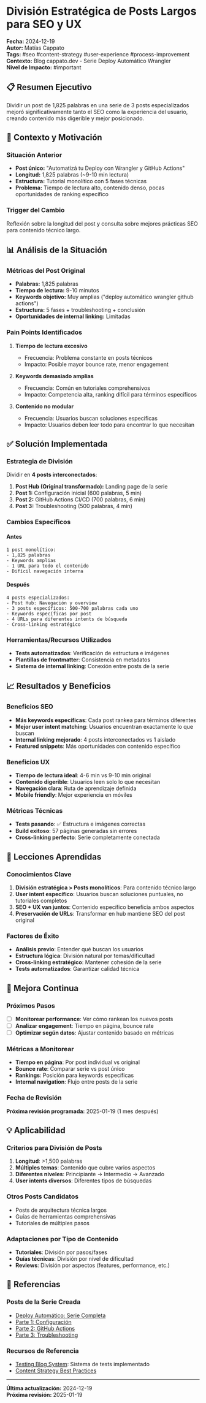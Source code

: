 # División Estratégica de Posts Largos para SEO y UX

**Fecha:** 2024-12-19  
**Autor:** Matías Cappato  
**Tags:** #seo #content-strategy #user-experience #process-improvement  
**Contexto:** Blog cappato.dev - Serie Deploy Automático Wrangler  
**Nivel de Impacto:** #important

## 📋 Resumen Ejecutivo

Dividir un post de 1,825 palabras en una serie de 3 posts especializados mejoró significativamente tanto el SEO como la experiencia del usuario, creando contenido más digerible y mejor posicionado.

## 🎯 Contexto y Motivación

### Situación Anterior
- **Post único:** "Automatizá tu Deploy con Wrangler y GitHub Actions"
- **Longitud:** 1,825 palabras (~9-10 min lectura)
- **Estructura:** Tutorial monolítico con 5 fases técnicas
- **Problema:** Tiempo de lectura alto, contenido denso, pocas oportunidades de ranking específico

### Trigger del Cambio
Reflexión sobre la longitud del post y consulta sobre mejores prácticas SEO para contenido técnico largo.

## 📊 Análisis de la Situación

### Métricas del Post Original
- **Palabras:** 1,825 palabras
- **Tiempo de lectura:** 9-10 minutos
- **Keywords objetivo:** Muy amplias ("deploy automático wrangler github actions")
- **Estructura:** 5 fases + troubleshooting + conclusión
- **Oportunidades de internal linking:** Limitadas

### Pain Points Identificados
1. **Tiempo de lectura excesivo**
   - Frecuencia: Problema constante en posts técnicos
   - Impacto: Posible mayor bounce rate, menor engagement

2. **Keywords demasiado amplias**
   - Frecuencia: Común en tutoriales comprehensivos
   - Impacto: Competencia alta, ranking difícil para términos específicos

3. **Contenido no modular**
   - Frecuencia: Usuarios buscan soluciones específicas
   - Impacto: Usuarios deben leer todo para encontrar lo que necesitan

## ✅ Solución Implementada

### Estrategia de División
Dividir en **4 posts interconectados**:

1. **Post Hub (Original transformado):** Landing page de la serie
2. **Post 1:** Configuración inicial (600 palabras, 5 min)
3. **Post 2:** GitHub Actions CI/CD (700 palabras, 6 min)
4. **Post 3:** Troubleshooting (500 palabras, 4 min)

### Cambios Específicos

#### Antes
```
1 post monolítico:
- 1,825 palabras
- Keywords amplias
- 1 URL para todo el contenido
- Difícil navegación interna
```

#### Después
```
4 posts especializados:
- Post Hub: Navegación y overview
- 3 posts específicos: 500-700 palabras cada uno
- Keywords específicas por post
- 4 URLs para diferentes intents de búsqueda
- Cross-linking estratégico
```

### Herramientas/Recursos Utilizados
- **Tests automatizados**: Verificación de estructura e imágenes
- **Plantillas de frontmatter**: Consistencia en metadatos
- **Sistema de internal linking**: Conexión entre posts de la serie

## 📈 Resultados y Beneficios

### Beneficios SEO
- **Más keywords específicas**: Cada post rankea para términos diferentes
- **Mejor user intent matching**: Usuarios encuentran exactamente lo que buscan
- **Internal linking mejorado**: 4 posts interconectados vs 1 aislado
- **Featured snippets**: Más oportunidades con contenido específico

### Beneficios UX
- **Tiempo de lectura ideal**: 4-6 min vs 9-10 min original
- **Contenido digerible**: Usuarios leen solo lo que necesitan
- **Navegación clara**: Ruta de aprendizaje definida
- **Mobile friendly**: Mejor experiencia en móviles

### Métricas Técnicas
- **Tests pasando**: ✅ Estructura e imágenes correctas
- **Build exitoso**: 57 páginas generadas sin errores
- **Cross-linking perfecto**: Serie completamente conectada

## 🧠 Lecciones Aprendidas

### Conocimientos Clave
1. **División estratégica > Posts monolíticos**: Para contenido técnico largo
2. **User intent específico**: Usuarios buscan soluciones puntuales, no tutoriales completos
3. **SEO + UX van juntos**: Contenido específico beneficia ambos aspectos
4. **Preservación de URLs**: Transformar en hub mantiene SEO del post original

### Factores de Éxito
- **Análisis previo**: Entender qué buscan los usuarios
- **Estructura lógica**: División natural por temas/dificultad
- **Cross-linking estratégico**: Mantener cohesión de la serie
- **Tests automatizados**: Garantizar calidad técnica

## 🔄 Mejora Continua

### Próximos Pasos
- [ ] **Monitorear performance**: Ver cómo rankean los nuevos posts
- [ ] **Analizar engagement**: Tiempo en página, bounce rate
- [ ] **Optimizar según datos**: Ajustar contenido basado en métricas

### Métricas a Monitorear
- **Tiempo en página**: Por post individual vs original
- **Bounce rate**: Comparar serie vs post único
- **Rankings**: Posición para keywords específicas
- **Internal navigation**: Flujo entre posts de la serie

### Fecha de Revisión
**Próxima revisión programada:** 2025-01-19 (1 mes después)

## 💡 Aplicabilidad

### Criterios para División de Posts
1. **Longitud**: >1,500 palabras
2. **Múltiples temas**: Contenido que cubre varios aspectos
3. **Diferentes niveles**: Principiante → Intermedio → Avanzado
4. **User intents diversos**: Diferentes tipos de búsquedas

### Otros Posts Candidatos
- Posts de arquitectura técnica largos
- Guías de herramientas comprehensivas
- Tutoriales de múltiples pasos

### Adaptaciones por Tipo de Contenido
- **Tutoriales**: División por pasos/fases
- **Guías técnicas**: División por nivel de dificultad
- **Reviews**: División por aspectos (features, performance, etc.)

## 🔗 Referencias

### Posts de la Serie Creada
- [Deploy Automático: Serie Completa](../../../src/content/blog/deploy-automatico-wrangler-github-actions.md)
- [Parte 1: Configuración](../../../src/content/blog/configurar-wrangler-cloudflare-pages-2024.md)
- [Parte 2: GitHub Actions](../../../src/content/blog/github-actions-deploy-automatico-wrangler.md)
- [Parte 3: Troubleshooting](../../../src/content/blog/troubleshooting-wrangler-wsl-deploy.md)

### Recursos de Referencia
- [Testing Blog System](../../TESTING-BLOG.md): Sistema de tests implementado
- [Content Strategy Best Practices](https://developers.google.com/search/docs/fundamentals/creating-helpful-content)

---

**Última actualización:** 2024-12-19  
**Próxima revisión:** 2025-01-19
